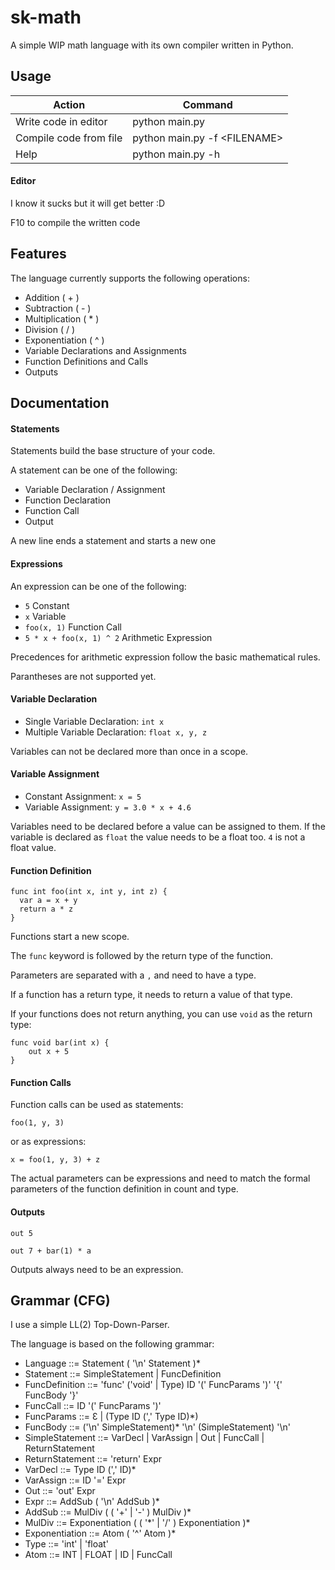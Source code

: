 # sk-math

A simple WIP math language with its own compiler written in Python.

## Usage
| Action                  | Command                         |
| ----------------------- | ------------------------------- |
| Write code in editor    | python main.py                  |
| Compile code from file  | python main.py -f \<FILENAME\>  |
| Help                    | python main.py -h               |

#### Editor
I know it sucks but it will get better :D

F10 to compile the written code

## Features

The language currently supports the following operations:
- Addition ( + )
- Subtraction ( - )
- Multiplication ( * )
- Division ( / )
- Exponentiation ( ^ )
- Variable Declarations and Assignments
- Function Definitions and Calls
- Outputs

## Documentation

#### Statements
Statements build the base structure of your code.

A statement can be one of the following:
- Variable Declaration / Assignment
- Function Declaration
- Function Call
- Output

A new line ends a statement and starts a new one

#### Expressions
An expression can be one of the following:
- ```5``` Constant
- ```x``` Variable
- ```foo(x, 1)``` Function Call
- ```5 * x + foo(x, 1) ^ 2``` Arithmetic Expression

Precedences for arithmetic expression follow the basic mathematical rules.

Parantheses are not supported yet.

#### Variable Declaration
- Single Variable Declaration: ```int x```
- Multiple Variable Declaration: ```float x, y, z```

Variables can not be declared more than once in a scope.

#### Variable Assignment
- Constant Assignment: ```x = 5```
- Variable Assignment: ```y = 3.0 * x + 4.6```

Variables need to be declared before a value can be assigned to them.
If the variable is declared as ```float``` the value needs to be a float too. ```4``` is not a float value.

#### Function Definition
```
func int foo(int x, int y, int z) {
  var a = x + y
  return a * z
}
```

Functions start a new scope.

The ```func``` keyword is followed by the return type of the function.

Parameters are separated with a ```,``` and need to have a type.

If a function has a return type, it needs to return a value of that type.

If your functions does not return anything, you can use ```void``` as the return type:

```
func void bar(int x) {
    out x + 5
}
```

#### Function Calls
Function calls can be used as statements:

```foo(1, y, 3)```

or  as expressions:

```x = foo(1, y, 3) + z```

The actual parameters can be expressions and need to match the formal parameters of the function definition in count and type.

#### Outputs
```out 5```

```out 7 + bar(1) * a```

Outputs always need to be an expression.

## Grammar (CFG)

I use a simple LL(2) Top-Down-Parser.

The language is based on the following grammar:

- Language ::= Statement ( '\n' Statement )*
- Statement ::= SimpleStatement | FuncDefinition
- FuncDefinition ::= 'func' ('void' | Type) ID '(' FuncParams ')' '{' FuncBody '}'
- FuncCall ::= ID '(' FuncParams ')'
- FuncParams ::= Ɛ | (Type ID (',' Type ID)*)
- FuncBody ::= ('\n' SimpleStatement)* '\n' (SimpleStatement) '\n'
- SimpleStatement ::= VarDecl | VarAssign | Out | FuncCall | ReturnStatement
- ReturnStatement ::= 'return' Expr
- VarDecl ::= Type ID (',' ID)*
- VarAssign ::= ID '=' Expr
- Out ::= 'out' Expr
- Expr ::= AddSub ( '\n' AddSub )*
- AddSub ::= MulDiv ( ( '+' | '-' ) MulDiv )*
- MulDiv ::= Exponentiation ( ( '\*' | '/' ) Exponentiation )*
- Exponentiation ::= Atom ( '^' Atom )*
- Type ::= 'int' | 'float'
- Atom ::= INT | FLOAT | ID | FuncCall
